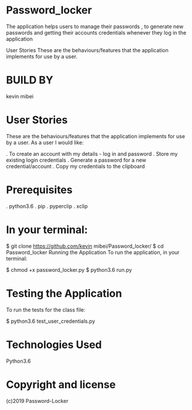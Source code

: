 # Password_locker
The application helps users to manage their passwords , to generate new passwords and getting their accounts credentials whenever they log in the application

User Stories
These are the behaviours/features that the application implements for use by a user.

# BUILD BY
kevin mibei

# User Stories

These are the behaviours/features that the application implements for use by a user.
As a user I would like:

. To create an account with my details - log in and password
. Store my existing login credentials
. Generate a password for a new credential/account
. Copy my credentials to the clipboard

# Prerequisites
. python3.6
. pip
. pyperclip
. xclip
# In your terminal:

  $ git clone https://github.com/kevin mibei/Password_locker/
  $ cd Password_locker
Running the Application
To run the application, in your terminal:

  $ chmod +x password_locker.py
  $ python3.6 run.py
# Testing the Application
To run the tests for the class file:

  $ python3.6 test_user_credentials.py
# Technologies Used
Python3.6

# Copyright and license
(c)2019 Password-Locker

